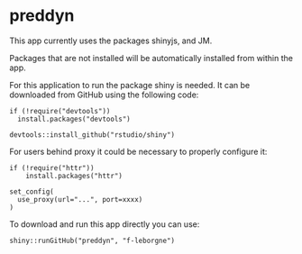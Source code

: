 # preddyn

This app currently uses the packages shinyjs, and JM.

Packages that are not installed will be automatically installed from within the app.

For this application to run the package shiny is needed. It can be downloaded from GitHub using the following code:

```{r}
if (!require("devtools"))
  install.packages("devtools")

devtools::install_github("rstudio/shiny")
```
For users behind proxy it could be necessary to properly configure it:
```{r}
if (!require("httr")) 
    install.packages("httr")
    
set_config(
  use_proxy(url="...", port=xxxx)
)
```
To download and run this app directly you can use:
```{r}
shiny::runGitHub("preddyn", "f-leborgne")
```
